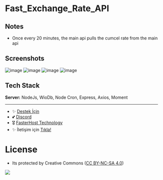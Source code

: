 # Fast_Exchange_Rate_API

## Notes

- Once every 20 minutes, the main api pulls the cumcel rate from the main api

## Screenshots

![image](https://github.com/fastuptime/Fast_Exchange_Rate_API/assets/63351166/235cf70a-d50e-416d-b8d0-7a2ab718c01c)
![image](https://github.com/fastuptime/Fast_Exchange_Rate_API/assets/63351166/5ca5694e-90f4-46c4-a105-d869b3a15141)
![image](https://github.com/fastuptime/Fast_Exchange_Rate_API/assets/63351166/043f5ca4-7311-4f3c-850e-0206ce2add4e)
![image](https://github.com/fastuptime/Fast_Exchange_Rate_API/assets/63351166/f37e5c02-035a-4231-99b0-d4762188bc57)


## Tech Stack

**Server:** NodeJs, WioDb, Node Cron, Express, Axios, Moment

---
- ✨ [Destek İçin](https://fastuptime.com) <br>
- 💕 [Discord](https://fastuptime.com/discord)<br>
- 🎖️ [FasterHost Technology](https://fasterhost.tech/)<br>
- ✨ İletişim için [Tıkla!](mailto:fastuptime@gmail.com)<br>

# License
- Its protected by Creative Commons ([CC BY-NC-SA 4.0](https://creativecommons.org/licenses/by-nc-sa/4.0/))

<a href="https://creativecommons.org/licenses/by-nc-sa/4.0/" title="BYNCSA40"><img src="https://licensebuttons.net/l/by-nc-sa/4.0/88x31.png"></a>
